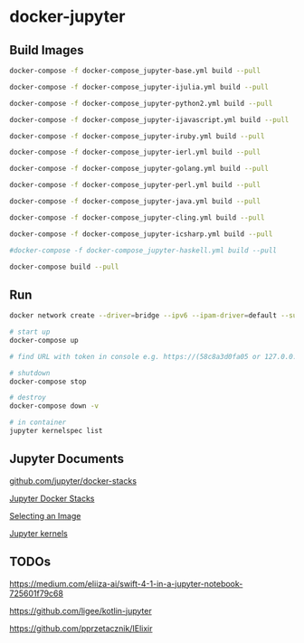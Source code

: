# docker-jupyter

## Build Images

```bash
docker-compose -f docker-compose_jupyter-base.yml build --pull

docker-compose -f docker-compose_jupyter-ijulia.yml build --pull

docker-compose -f docker-compose_jupyter-python2.yml build --pull

docker-compose -f docker-compose_jupyter-ijavascript.yml build --pull

docker-compose -f docker-compose_jupyter-iruby.yml build --pull

docker-compose -f docker-compose_jupyter-ierl.yml build --pull

docker-compose -f docker-compose_jupyter-golang.yml build --pull

docker-compose -f docker-compose_jupyter-perl.yml build --pull

docker-compose -f docker-compose_jupyter-java.yml build --pull

docker-compose -f docker-compose_jupyter-cling.yml build --pull

docker-compose -f docker-compose_jupyter-icsharp.yml build --pull

#docker-compose -f docker-compose_jupyter-haskell.yml build --pull

docker-compose build --pull
```


## Run

```bash
docker network create --driver=bridge --ipv6 --ipam-driver=default --subnet=172.16.238.0/24 --subnet=2001:3984:3989::/64 local-network

# start up
docker-compose up

# find URL with token in console e.g. https://(58c8a3d0fa05 or 127.0.0.1):8888/?token=eb8a19a4dc33cd4ac5dfc3aaf98fad7a5312a669422a5a96

# shutdown
docker-compose stop

# destroy
docker-compose down -v
```


```bash
# in container
jupyter kernelspec list
```


## Jupyter Documents

[github.com/jupyter/docker-stacks](https://github.com/jupyter/docker-stacks)

[Jupyter Docker Stacks](https://jupyter-docker-stacks.readthedocs.io/en/latest/)

[Selecting an Image](https://jupyter-docker-stacks.readthedocs.io/en/latest/using/selecting.html)

[Jupyter kernels](https://github.com/jupyter/jupyter/wiki/Jupyter-kernels)


## TODOs

https://medium.com/eliiza-ai/swift-4-1-in-a-jupyter-notebook-725601f79c68  

https://github.com/ligee/kotlin-jupyter  

https://github.com/pprzetacznik/IElixir   
